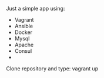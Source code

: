 Just a simple app using:
- Vagrant
- Ansible
- Docker
- Mysql
- Apache
- Consul
-
Clone repository and type:
vagrant up

